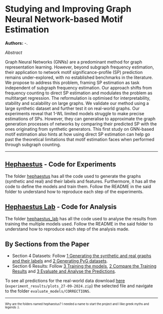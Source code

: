 # Studying and Improving Graph Neural Network-based Motif Estimation


**Authors:** -.


*Abstract*

Graph Neural Networks (GNNs) are a predominant method for graph representation learning. However, beyond subgraph frequency estimation, their application to network motif significance-profile (SP) prediction remains under-explored, with no established benchmarks in the literature. We propose to address this problem, framing SP estimation as task independent of subgraph frequency estimation. Our approach shifts from frequency counting to direct SP estimation and modulates the problem as multitarget regression. The reformulation is optimised for interpretability, stability and scalability on large graphs. We validate our method using a large synthetic dataset and further test it on real-world graphs. Our experiments reveal that 1-WL limited models struggle to make precise estimations of SPs. However, they can generalise to approximate the graph generation processes of networks by comparing their predicted SP with the ones originating from synthetic generators. This first study on GNN-based motif estimation also hints at how using direct SP estimation can help go past the theoretical limitations that motif estimation faces when performed through subgraph counting.

---

## [Hephaestus](hephaestus/README.md) - Code for Experiments

The folder [hephaestus](hephaestus) has all the code used to generate the graphs (synthetic and real) and their labels and features. Furthermore, it has all the code to define the models and train them. Follow the README in the said folder to understand how to reproduce each step of the experiments.

## [Hephaestus Lab](hephaestus_lab/README.md) - Code for Analysis

The folder [hephaestus_lab](hephaestus_lab) has all the code used to analyse the results from training the multiple models used. Follow the README in the said folder to understand how to reproduce each step of the analysis made.

## By Sections from the Paper

* Section 4 Datasets: Follow [1 Generating the synthetic and real graphs and their labels](hephaestus/README.md#1-generating-the-synthetic-and-real-graphs-and-their-labels) and [2 Generating PyG datasets](hephaestus/README.md#2-generating-pyg-datasets).
* Section 6 Results: Follow [3 Training the models](hephaestus/README.md#3-training-the-models), [2 Compare the Training Results](hephaestus_lab/README.md#2-compare-the-training-results) and [3 Evaluate and Analyse the Predictions](hephaestus_lab/README.md#3-evaluate-and-analyse-the-predictions).

To see all predictions for the real-world data download [here](https://figshare.com/s/794d3e3dc66ee09c0e86 "Figshare: experiment_results/plots_27-09-2024.zip") (`experiment_results/plots_27-09-2024.zip`) the selected file and navigate to the folder `evaluate_models/CORRECTIONS`.

---

<sub><sup>Why are the folders named hephaestus? I needed a name to start the project and I like greek myths and legends :).</sup></sub>
